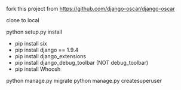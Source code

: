 fork this project from https://github.com/django-oscar/django-oscar

clone to local

python setup.py install
 - pip install six
 - pip install django == 1.9.4
 - pip install django_extensions
 - pip install django_debug_toolbar (NOT debug_toolbar)
 - pip install Whoosh

python manage.py migrate
python manage.py createsuperuser

